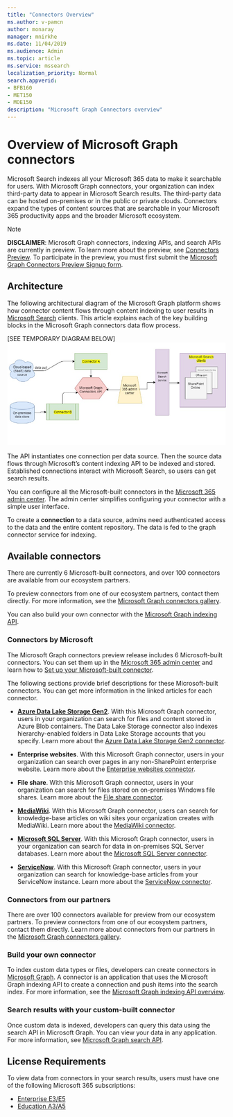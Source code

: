 ```yaml
---
title: "Connectors Overview"
ms.author: v-pamcn
author: monaray
manager: mnirkhe
ms.date: 11/04/2019
ms.audience: Admin
ms.topic: article
ms.service: mssearch
localization_priority: Normal
search.appverid:
- BFB160
- MET150
- MOE150
description: "Microsoft Graph Connectors overview"
---
```


# Overview of Microsoft Graph connectors

Microsoft Search indexes all your Microsoft 365 data to make it searchable for users. With Microsoft Graph connectors, your organization can index third-party data to appear in Microsoft Search results. The third-party data can be hosted on-premises or in the public or private clouds. Connectors expand the types of content sources that are searchable in your Microsoft 365 productivity apps and the broader Microsoft ecosystem.

> [!Note]
> **DISCLAIMER**: Microsoft Graph connectors, indexing APIs, and search APIs are currently in preview. To learn more about the preview, see [Connectors Preview](connectors-preview.md). To participate in the preview, you must first submit the [Microsoft Graph Connectors Preview Signup form](https://forms.office.com/Pages/ResponsePage.aspx?id=v4j5cvGGr0GRqy180BHbRxWYgu82J_RFnMMATAS6_chUNVYwNU1CMDNZUDBSSDZKWVo2RDJDRjRLQi4u).

## Architecture
The following architectural diagram of the Microsoft Graph platform shows how connector content flows through content indexing to user results in [Microsoft Search](https://docs.microsoft.com/microsoftsearch/overview-microsoft-search) clients. This article explains each of the key building blocks in the Microsoft Graph connectors data flow process.

[SEE TEMPORARY DIAGRAM BELOW]
![](media/highlevel-connectors_FINAL.jpg)

The API instantiates one connection per data source. Then the source data flows through Microsoft’s content indexing API to be indexed and stored. Established connections interact with Microsoft Search, so users can get search results.

You can configure all the Microsoft-built connectors in the [Microsoft 365 admin center](https://admin.microsoft.com). The admin center simplifies configuring your connector with a simple user interface.

To create a **connection** to a data source, admins need authenticated access to the data and the entire content repository. The data is fed to the graph connector service for indexing.

## Available connectors
There are currently 6 Microsoft-built connectors, and over 100 connectors are available from our ecosystem partners.

To preview connectors from one of our ecosystem partners, contact them directly. For more information, see the [Microsoft Graph connectors gallery](connectors-gallery.md).

You can also build your own connector with the [Microsoft Graph indexing API](/graph/search-index-overview).

### Connectors by Microsoft
The Microsoft Graph connectors preview release includes 6 Microsoft-built connectors. You can set them up in the [Microsoft 365 admin center](https://admin.microsoft.com) and learn how to [Set up your Microsoft-built connector](configure-connector.md).

The following sections provide brief descriptions for these Microsoft-built connectors. You can get more information in the linked articles for each connector.

- **[Azure Data Lake Storage Gen2](https://docs.microsoft.com/azure/storage/blobs/data-lake-storage-introduction)**. With this Microsoft Graph connector, users in your organization can search for files and content stored in Azure Blob containers. The Data Lake Storage connector also indexes hierarchy-enabled folders in Data Lake Storage accounts that you specify.
Learn more about the [Azure Data Lake Storage Gen2 connector](azure-data-lake-connector.md).

- **Enterprise websites**. With this Microsoft Graph connector, users in your organization can search over pages in any non-SharePoint enterprise website.
Learn more about the [Enterprise websites connector](enterprise-web-connector.md).

- **File share**. With this Microsoft Graph connector, users in your organization can search for files stored on on-premises Windows file shares.
Learn more about the [File share connector](file-share-connector.md).

- **[MediaWiki](https://www.mediawiki.org/wiki/MediaWiki)**. With this Microsoft Graph connector, users can search for knowledge-base articles on wiki sites your organization creates with MediaWiki.
Learn more about the [MediaWiki connector](mediawiki-connector.md).

- **[Microsoft SQL Server](https://www.microsoft.com/sql-server/sql-server-2017)**. With this Microsoft Graph connector, users in your organization can search for data in on-premises SQL Server databases.
Learn more about the [Microsoft SQL Server connector](MSSQL-connector.md).

- **[ServiceNow](https://www.servicenow.com)**. With this Microsoft Graph connector, users in your organization can search for knowledge-base articles from your ServiceNow instance.
Learn more about the [ServiceNow connector](servicenow-connector.md).

### Connectors from our partners
There are over 100 connectors available for preview from our ecosystem partners. To preview connectors from one of our ecosystem partners, contact them directly.
Learn more about connectors from our partners in the [Microsoft Graph connectors gallery](connectors-gallery.md).

### Build your own connector
To index custom data types or files, developers can create connectors in [Microsoft Graph](https://developer.microsoft.com/graph/). A connector is an application that uses the Microsoft Graph indexing API to create a connection and push items into the search index. For more information, see the [Microsoft Graph indexing API overview](/graph/search-index-overview).

### Search results with your custom-built connector
Once custom data is indexed, developers can query this data using the search API in Microsoft Graph. You can view your data in any application. For more information, see [Microsoft Graph search API](https://aka.ms/mssearchapi).

## License Requirements
To view data from connectors in your search results, users must have one of the following Microsoft 365 subscriptions:
- [Enterprise E3/E5](https://www.microsoft.com/microsoft-365/compare-all-microsoft-365-plans)
- [Education A3/A5](https://www.microsoft.com/microsoft-365/academic/compare-office-365-education-plans?activetab=tab:primaryr1)
